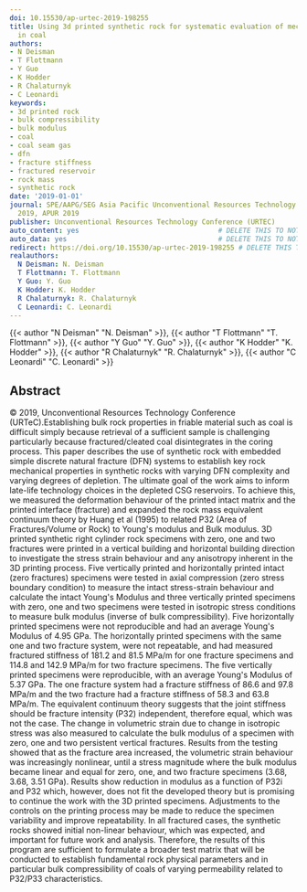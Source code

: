 ```yaml
---
doi: 10.15530/ap-urtec-2019-198255
title: Using 3d printed synthetic rock for systematic evaluation of mechanical properties
  in coal
authors:
- N Deisman
- T Flottmann
- Y Guo
- K Hodder
- R Chalaturnyk
- C Leonardi
keywords:
- 3d printed rock
- bulk compressibility
- bulk modulus
- coal
- coal seam gas
- dfn
- fracture stiffness
- fractured reservoir
- rock mass
- synthetic rock
date: '2019-01-01'
journal: SPE/AAPG/SEG Asia Pacific Unconventional Resources Technology Conference
  2019, APUR 2019
publisher: Unconventional Resources Technology Conference (URTEC)
auto_content: yes                                  # DELETE THIS TO NOT AUTO GENERATE CONTENT
auto_data: yes                                     # DELETE THIS TO NOT AUTO GENERATE METADATA
redirect: https://doi.org/10.15530/ap-urtec-2019-198255 # DELETE THIS TO NOT REDIRECT
realauthors:
  N Deisman: N. Deisman
  T Flottmann: T. Flottmann
  Y Guo: Y. Guo
  K Hodder: K. Hodder
  R Chalaturnyk: R. Chalaturnyk
  C Leonardi: C. Leonardi
---
```

{{< author "N Deisman" "N. Deisman" >}}, {{< author "T Flottmann" "T. Flottmann" >}}, {{< author "Y Guo" "Y. Guo" >}}, {{< author "K Hodder" "K. Hodder" >}}, {{< author "R Chalaturnyk" "R. Chalaturnyk" >}}, {{< author "C Leonardi" "C. Leonardi" >}}

## Abstract
© 2019, Unconventional Resources Technology Conference (URTeC).Establishing bulk rock properties in friable material such as coal is difficult simply because retrieval of a sufficient sample is challenging particularly because fractured/cleated coal disintegrates in the coring process. This paper describes the use of synthetic rock with embedded simple discrete natural fracture (DFN) systems to establish key rock mechanical properties in synthetic rocks with varying DFN complexity and varying degrees of depletion. The ultimate goal of the work aims to inform late-life technology choices in the depleted CSG reservoirs. To achieve this, we measured the deformation behaviour of the printed intact matrix and the printed interface (fracture) and expanded the rock mass equivalent continuum theory by Huang et al (1995) to related P32 (Area of Fractures/Volume or Rock) to Young's modulus and Bulk modulus. 3D printed synthetic right cylinder rock specimens with zero, one and two fractures were printed in a vertical building and horizontal building direction to investigate the stress strain behaviour and any anisotropy inherent in the 3D printing process. Five vertically printed and horizontally printed intact (zero fractures) specimens were tested in axial compression (zero stress boundary condition) to measure the intact stress-strain behaviour and calculate the intact Young's Modulus and three vertically printed specimens with zero, one and two specimens were tested in isotropic stress conditions to measure bulk modulus (inverse of bulk compressibility). Five horizontally printed specimens were not reproducible and had an average Young's Modulus of 4.95 GPa. The horizontally printed specimens with the same one and two fracture system, were not repeatable, and had measured fractured stiffness of 181.2 and 81.5 MPa/m for one fracture specimens and 114.8 and 142.9 MPa/m for two fracture specimens. The five vertically printed specimens were reproducible, with an average Young's Modulus of 5.37 GPa. The one fracture system had a fracture stiffness of 86.6 and 97.8 MPa/m and the two fracture had a fracture stiffness of 58.3 and 63.8 MPa/m. The equivalent continuum theory suggests that the joint stiffness should be fracture intensity (P32) independent, therefore equal, which was not the case. The change in volumetric strain due to change in isotropic stress was also measured to calculate the bulk modulus of a specimen with zero, one and two persistent vertical fractures. Results from the testing showed that as the fracture area increased, the volumetric strain behaviour was increasingly nonlinear, until a stress magnitude where the bulk modulus became linear and equal for zero, one, and two fracture specimens (3.68, 3.68, 3.51 GPa). Results show reduction in modulus as a function of P32i and P32 which, however, does not fit the developed theory but is promising to continue the work with the 3D printed specimens. Adjustments to the controls on the printing process may be made to reduce the specimen variability and improve repeatability. In all fractured cases, the synthetic rocks showed initial non-linear behaviour, which was expected, and important for future work and analysis. Therefore, the results of this program are sufficient to formulate a broader test matrix that will be conducted to establish fundamental rock physical parameters and in particular bulk compressibility of coals of varying permeability related to P32/P33 characteristics.
